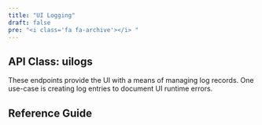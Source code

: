 ```yaml
---
title: "UI Logging"
draft: false
pre: "<i class='fa fa-archive'></i>	"
---
```


## API Class: uilogs
These endpoints provide the UI with a means of managing log records. One use-case is creating log entries to document UI runtime errors.

## Reference Guide

